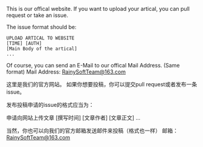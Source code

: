This is our offical website.
If you want to upload your artical, you can pull request or take an issue.

The issue format should be:

    UPLOAD ARTICAL TO WEBSITE
    [TIME] [AUTH]
    [Main Body of the artical]
    ...


Of course, you can send an E-Mail to our offical Mail Address. (Same format)
Mail Address: RainySoftTeam@163.com


这里是我们的官方网站。
如果你想要投稿，你可以提交pull request或者发布一条issue。

发布投稿申请的issue的格式应当为：

  申请向网站上传文章
  [撰写时间] [文章作者]
  [文章正文]
  ...


当然，你也可以向我们的官方邮箱发送邮件来投稿（格式也一样）
邮箱：RainySoftTeam@163.com
